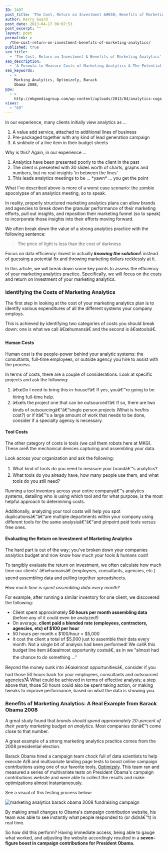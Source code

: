 ```yaml
---
ID: 2497
post_title: 'The Cost, Return on Investment &#038; Benefits of Marketing Analytics'
author: Kerry Guard
post_date: 2013-04-17 06:07:53
post_excerpt: ""
layout: post
permalink: >
  /the-cost-return-on-investment-benefits-of-marketing-analytics/
published: true
seo_title:
  - 'The Cost, Return on Investment & Benefits of Marketing Analytics'
seo_description:
  - 'A Formula to Measure Costs of Marketing Analytics & The Potential Return on Investment of Investing in a Strong Marketing Analytics Practice.'
seo_keywords:
  - >
    Marking Analytics, Optimizely, Barack
    Obama 2008,
ppw:
  - >
    http://mkgmediagroup.com/wp-content/uploads/2013/04/analytics-cogs.jpg
views:
  - "69"
---
```

<p>In our experience, many clients initially view analytics as ...</p>

<ol>
	<li><span style="line-height: 14px;">A value add service, attached to additional lines of business</span></li>
	<li>Pre-packaged together with any kind of lead generation campaign</li>
	<li>A sinkhole of a line item in their budget sheets</li>
</ol>

<p>Why is this? Again, in our experience ...</p>

<ol>
	<li><span style="line-height: 14px;">Analytics have been presented poorly to the client in the past</span></li>
	<li>The client is presented with 30 slides worth of charts, graphs and numbers, but no real insights 'in between the lines'</li>
	<li>This leads analytics meetings to be ... *yawn* ... you get the point</li>
</ol>

<p>What I've described above is more of a worst case scenario: the zombie apocolypse of an analytics meeting, so to speak.</p>
<p>In reality, properly structured marketing analytics plans can allow brands and agencies to break down the granular performance of their marketing efforts, pull out insights, and reposition their marketing funnel (so to speak) to incorporate those insights into their efforts moving forward.</p>
<p>We often break down the value of a strong analytics practice with the following sentence:</p>

<blockquote>The price of light is less than the cost of darkness</blockquote>
<p>Focus on data efficiency: Invest in actually <em><strong>knowing the solution</strong>Â </em>instead of guessing a potential fix and throwing marketing dollars recklessly at it.</p>
<p >In this article, we will break down some key points to assess the efficiency of your marketing analytics practice. Specifically, we will focus on the costs and return on investment of your marketing analytics.</p>

<h3>Identifying the Costs of Marketing Analytics</h3>
<p>The first step in looking at the cost of your marketing analytics plan is to identify various expenditures of all the different systems your company employs.</p>
<p>This is achieved by identifying two categories of costs you should break down: one is what we call â€œhumansâ€ and the second is â€œtoolsâ€.</p>

<h4>Human Costs</h4>
<p>Human cost is the people-power behind your analytic systems: the consultants, full-time employees, or outside agency you hire to assist with the process.</p>
<p>In terms of costs, there are a couple of considerations. Look at specific projects and ask the following:</p>

<ol>
	<li>â€œDo I need to bring this in-house?â€ If yes, youâ€™re going to be hiring full-time help. </span></li>
	<li>â€œIs the project one that can be outsourced?â€ If so, there are two kinds of outsourcingâ€“â€“single person projects (What is her/his cost?) or if itâ€™s a large amount of work that needs to be done, consider if a specialty agency is necessary.</span></li>
</ol>
<h4>Tool Costs</h4>
<p>The other category of costs is tools (we call them robots here at MKG). These areÂ the mechanical devices capturing and assembling your data.</p>
<p>Look across your organization and ask the following:</p>

<ol>
	<li><span style="line-height: 1.5em;">What kind of tools do you need to measure your brandâ€™s analytics? </span></li>
	<li><span style="line-height: 1.5em;">What tools do you already have, how many people use them, and what tools do you still need?</span></li>
</ol>

<p>Running a tool inventory across your entire companyâ€™s analytics systems, detailing who is using which tool and for what purpose, is the most helpful approach to determining costs.</p>

<p>Additionally, analyzing your tool costs will help you spot duplicationsâ€“â€“are multiple departments within your company using different tools for the same analysisâ€“â€“and pinpoint paid tools versus free ones.</p>

<h4>Evaluating the Return on Investment of Marketing Analytics</h4>
<p>The hard part is out of the way; you've broken down your companies analytics budget and now know how much your tools &amp; humans cost!</p>
<p>To tangibly evaluate the return on investment, we often calculate how much time our clients' â€œhumansâ€ (employees, consultants, agencies, etc.) spend assembling data and pulling together spreadsheets.</p>
<p><em>How much time is spent assembling data every month?</em></p>
<p>For example, after running a similar inventory for one client, we discovered the following:</p>

<ul>
	<li>Client spent approximately <strong>50 hours per month assembling data</strong> (before any of it could even be analyzed!)</span></li>
	<li>On average, <strong>client paid a blended rate (employees, contractors, agencies, etc) of $100 per hour</strong></li>
	<li>50 hours per month x $100/hour = $5,000</li>
	<li>It cost the client a total of $5,000 just to assemble their data every month. Not a single bit of analysis had been performed! We callÂ this budget line item â€œalmost opportunity costsâ€, as in we "almost had the chance to do something ..."</li>
</ul>

<p>Beyond the money sunk into â€œalmost opportunitiesâ€, consider if you had those 50 hours back for your employees, consultants and outsourced agencies?Â What could be achieved in terms of effective analysis; a step above that, those 50 hours could also be spent taking action, or making tweaks to improve performance, based on what the data is showing you.</p>

<h3>Benefits of Marketing Analytics: A Real Example from Barack Obama 2008</h3>
<p>A great study found that <em>brands should spend approximately 20-percent of their yearly marketing budget on analytics</em>. Most companies donâ€™t come close to that number.</p>
<p>A great example of a strong marketing analytics practice comes from the 2008 presidential election.</p>
<p>Barack Obama hired a campaign team chock full of data scientists to help execute A/B and multivariate landing page tests to boost online campaign contributions using one of our favorite tools, <a href="http://optimizely.com" target="_blank">Optimizely</a>. This team ran and measured a series of multivariate tests on President Obama's campaign contributions website and were able to collect the results and make optimizations almost instantaneously.</p>
<p>See a visual of this testing process below:</p>

<img alt="marketing analytics barack obama 2008 fundraising campaign" src="http://mkgmediagroup.com/wp-content/uploads/2013/04/withoptimizely.png"/>

<p>By making small changes to Obama's campaign contribution website, his team was able to see instantly what people responded to (or didnâ€™t) in real time.</p>

<p>So how did this perform? Having immediate access, being able to gauge what worked, and adjusting the website accordingly resulted in a <strong>seven-figure boost in campaign contributions for President Obama.</strong></p>